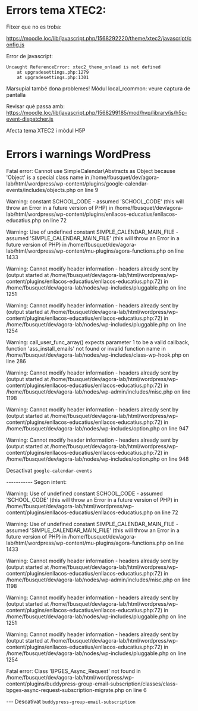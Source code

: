 # Errors tema XTEC2:


Fitxer que no es troba:

https://moodle.loc/lib/javascript.php/1568292220/theme/xtec2/javascript/config.js

Error de javascript:

```
Uncaught ReferenceError: xtec2_theme_onload is not defined
    at upgradesettings.php:1279
    at upgradesettings.php:1301
```

Marsupial també dona problemes!
Mòdul local_rcommon: veure captura de pantalla

Revisar què passa amb:
https://moodle.loc/lib/javascript.php/1568299185/mod/hvp/library/js/h5p-event-dispatcher.js

Afecta tema XTEC2 i mòdul H5P


# Errors i warnings WordPress


Fatal error: Cannot use SimpleCalendar\Abstracts as Object because 'Object' is a special class name in /home/fbusquet/dev/agora-lab/html/wordpress/wp-content/plugins/google-calendar-events/includes/objects.php on line 9

Warning: constant SCHOOL_CODE - assumed 'SCHOOL_CODE' (this will throw an Error in a future version of PHP) in /home/fbusquet/dev/agora-lab/html/wordpress/wp-content/plugins/enllacos-educatius/enllacos-educatius.php on line 72

Warning: Use of undefined constant SIMPLE_CALENDAR_MAIN_FILE - assumed 'SIMPLE_CALENDAR_MAIN_FILE' (this will throw an Error in a future version of PHP) in /home/fbusquet/dev/agora-lab/html/wordpress/wp-content/mu-plugins/agora-functions.php on line 1433

Warning: Cannot modify header information - headers already sent by (output started at /home/fbusquet/dev/agora-lab/html/wordpress/wp-content/plugins/enllacos-educatius/enllacos-educatius.php:72) in /home/fbusquet/dev/agora-lab/nodes/wp-includes/pluggable.php on line 1251

Warning: Cannot modify header information - headers already sent by (output started at /home/fbusquet/dev/agora-lab/html/wordpress/wp-content/plugins/enllacos-educatius/enllacos-educatius.php:72) in /home/fbusquet/dev/agora-lab/nodes/wp-includes/pluggable.php on line 1254

Warning: call_user_func_array() expects parameter 1 to be a valid callback, function 'ass_install_emails' not found or invalid function name in /home/fbusquet/dev/agora-lab/nodes/wp-includes/class-wp-hook.php on line 286

Warning: Cannot modify header information - headers already sent by (output started at /home/fbusquet/dev/agora-lab/html/wordpress/wp-content/plugins/enllacos-educatius/enllacos-educatius.php:72) in /home/fbusquet/dev/agora-lab/nodes/wp-admin/includes/misc.php on line 1198

Warning: Cannot modify header information - headers already sent by (output started at /home/fbusquet/dev/agora-lab/html/wordpress/wp-content/plugins/enllacos-educatius/enllacos-educatius.php:72) in /home/fbusquet/dev/agora-lab/nodes/wp-includes/option.php on line 947

Warning: Cannot modify header information - headers already sent by (output started at /home/fbusquet/dev/agora-lab/html/wordpress/wp-content/plugins/enllacos-educatius/enllacos-educatius.php:72) in /home/fbusquet/dev/agora-lab/nodes/wp-includes/option.php on line 948

Desactivat `google-calendar-events`


----------- Segon intent:

Warning: Use of undefined constant SCHOOL_CODE - assumed 'SCHOOL_CODE' (this will throw an Error in a future version of PHP) in /home/fbusquet/dev/agora-lab/html/wordpress/wp-content/plugins/enllacos-educatius/enllacos-educatius.php on line 72

Warning: Use of undefined constant SIMPLE_CALENDAR_MAIN_FILE - assumed 'SIMPLE_CALENDAR_MAIN_FILE' (this will throw an Error in a future version of PHP) in /home/fbusquet/dev/agora-lab/html/wordpress/wp-content/mu-plugins/agora-functions.php on line 1433

Warning: Cannot modify header information - headers already sent by (output started at /home/fbusquet/dev/agora-lab/html/wordpress/wp-content/plugins/enllacos-educatius/enllacos-educatius.php:72) in /home/fbusquet/dev/agora-lab/nodes/wp-admin/includes/misc.php on line 1198

Warning: Cannot modify header information - headers already sent by (output started at /home/fbusquet/dev/agora-lab/html/wordpress/wp-content/plugins/enllacos-educatius/enllacos-educatius.php:72) in /home/fbusquet/dev/agora-lab/nodes/wp-includes/pluggable.php on line 1251

Warning: Cannot modify header information - headers already sent by (output started at /home/fbusquet/dev/agora-lab/html/wordpress/wp-content/plugins/enllacos-educatius/enllacos-educatius.php:72) in /home/fbusquet/dev/agora-lab/nodes/wp-includes/pluggable.php on line 1254

Fatal error: Class 'BPGES_Async_Request' not found in /home/fbusquet/dev/agora-lab/html/wordpress/wp-content/plugins/buddypress-group-email-subscription/classes/class-bpges-async-request-subscription-migrate.php on line 6

--- Descativat `buddypress-group-email-subscription`




